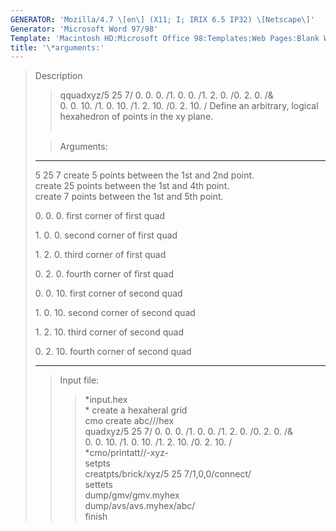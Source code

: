 ```yaml
---
GENERATOR: 'Mozilla/4.7 \[en\] (X11; I; IRIX 6.5 IP32) \[Netscape\]'
Generator: 'Microsoft Word 97/98'
Template: 'Macintosh HD:Microsoft Office 98:Templates:Web Pages:Blank Web Page'
title: '\*arguments:'
---
```


> Description
>
> > qquadxyz/5 25 7/ 0. 0. 0. /1. 0. 0. /1. 2. 0. /0. 2. 0. /&\
> > 0. 0. 10. /1. 0. 10. /1. 2. 10. /0. 2. 10. /
> > Define an arbitrary, logical hexahedron of points in the xy plane.\
> >  
>
> > Arguments:
>
>   ------------ --------------------------------------------------
>   5 25 7       create 5 points between the 1st and 2nd point. \
>                create 25 points between the 1st and 4th point.\
>                create 7 points between the 1st and 5th point.
>
>   0\. 0. 0.    first corner of first quad
>
>   1\. 0. 0.    second corner of first quad
>
>   1\. 2. 0.    third corner of first quad
>
>   0\. 2. 0.    fourth corner of first quad
>
>   0\. 0. 10.   first corner of second quad
>
>   1\. 0. 10.   second corner of second quad
>
>   1\. 2. 10.   third corner of second quad
>
>   0\. 2. 10.   fourth corner of second quad
>   ------------ --------------------------------------------------
>
> > Input file:
> >
> > > \*input.hex\
> > > \* create a hexaheral grid\
> > > cmo create abc///hex\
> > > quadxyz/5 25 7/ 0. 0. 0. /1. 0. 0. /1. 2. 0. /0. 2. 0. /&\
> > > 0. 0. 10. /1. 0. 10. /1. 2. 10. /0. 2. 10. /\
> > > \*cmo/printatt//-xyz-\
> > > setpts\
> > > creatpts/brick/xyz/5 25 7/1,0,0/connect/\
> > > settets\
> > > dump/gmv/gmv.myhex\
> > > dump/avs/avs.myhex/abc/\
> > > finish

